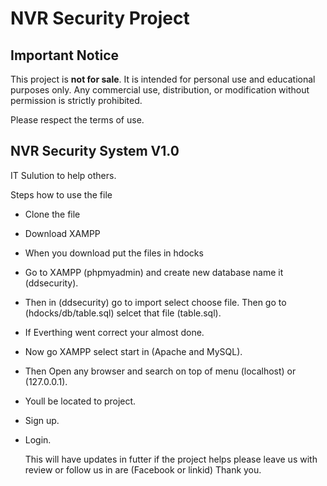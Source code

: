 # NVR Security Project

## Important Notice

This project is **not for sale**. It is intended for personal use and educational purposes only. Any commercial use, distribution, or modification without permission is strictly prohibited.

Please respect the terms of use.

## NVR Security System V1.0

IT Sulution to help others.

Steps how to use the file 

* Clone the file
* Download XAMPP
* When you download put the files in hdocks
* Go to XAMPP (phpmyadmin) and create new database name it (ddsecurity).
* Then in (ddsecurity) go to import select choose file. Then go to (hdocks/db/table.sql) selcet that file (table.sql). 
* If Everthing went correct your almost done.
* Now go XAMPP select start in (Apache and MySQL).
* Then Open any browser and search on top of menu (localhost) or (127.0.0.1).
* Youll be located to project.
* Sign up.
* Login.

  This will have updates in futter if the project helps please leave us with review or follow us in are (Facebook or linkid) Thank you.
